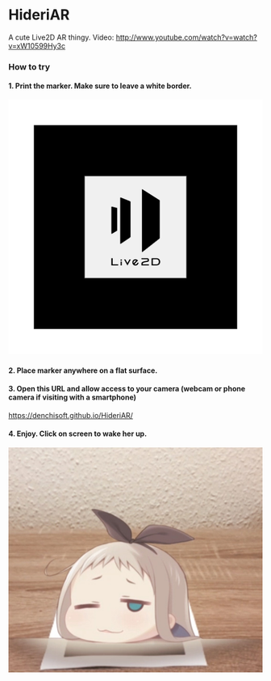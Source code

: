 # HideriAR
A cute Live2D AR thingy. Video: http://www.youtube.com/watch?v=watch?v=xW10599Hy3c

### How to try
#### 1. Print the marker. Make sure to leave a white border.

![Marker](https://raw.githubusercontent.com/DenchiSoft/HideriAR/master/CubismAR/assets/logo_marker.png "Marker")

#### 2. Place marker anywhere on a flat surface.

#### 3. Open this URL and allow access to your camera (webcam or phone camera if visiting with a smartphone)
https://denchisoft.github.io/HideriAR/

#### 4. Enjoy. Click on screen to wake her up.

![Example](https://raw.githubusercontent.com/DenchiSoft/HideriAR/master/CubismAR/assets/hideri_ar_example.jpg "Example")
